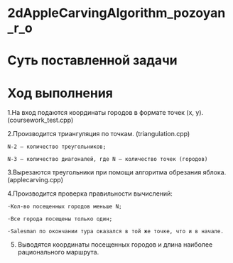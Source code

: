 # 2dAppleCarvingAlgorithm_pozoyan_r_o
# Суть поставленной задачи

# Ход выполнения
1.На вход подаются координаты городов в формате точек (x, y). (coursework_test.cpp)

2.Производится триангуляция по точкам. (triangulation.cpp)

	N-2 – количество треугольников;

	N-3 – количество диагоналей, где N – количество точек (городов)


3.Вырезаются треугольники при помощи алгоритма обрезания яблока. (applecarving.cpp)


4.Производится проверка правильности вычислений:

 	·Кол-во посещенных городов меньше N;

 	·Все города посещены только один;

 	·Salesman по окончании тура оказался в той же точке, что и в начале.
  




5. Выводятся координаты посещенных городов и длина наиболее рационального маршрута.

